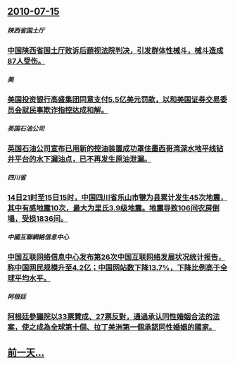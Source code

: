 ## [2010-07-15](/zh/news/2010/07/15/index.md)

##### 陕西省国土厅
### [ 中国陕西省国土厅败诉后藐视法院判决，引发群体性械斗，械斗造成87人受伤。](/zh/news/2010/07/15/中国陕西省国土厅败诉后藐视法院判决-引发群体性械斗-械斗造成87人受伤.md)
##### 美
### [ 美国投资银行高盛集团同意支付5.5亿美元罚款，以和美国证券交易委员会就民事欺诈指控达成和解。](/zh/news/2010/07/15/美国投资银行高盛集团同意支付55亿美元罚款-以和美国证券交易委员会就民事欺诈指控达成和解.md)
##### 英国石油公司
### [ 英国石油公司宣布已用新的控油装置成功罩住墨西哥湾深水地平线钻井平台的水下漏油点，已不再发生原油泄漏。](/zh/news/2010/07/15/英国石油公司宣布已用新的控油装置成功罩住墨西哥湾深水地平线钻井平台的水下漏油点-已不再发生原油泄漏.md)
##### 四川省
### [ 14日21时至15日15时，中国四川省乐山市犍为县累计发生45次地震，其中有感地震10次，最大为里氏3.9级地震。地震导致106间农房倒塌，受损1836间。](/zh/news/2010/07/15/14日21时至15日15时-中国四川省乐山市犍为县累计发生45次地震-其中有感地震10次-最大为里氏39级地震-地震.md)
##### 中國互聯網絡信息中心
### [ 中国互联网络信息中心发布第26次中国互联网络发展状况统计报告，称中国网民规模升至4.2亿；中国网站数下降13.7%，下降比例高于全球平均水平。](/zh/news/2010/07/15/中国互联网络信息中心发布第26次中国互联网络发展状况统计报告-称中国网民规模升至42亿-中国网站数下降137-下.md)
##### 阿根廷
### [ 阿根廷參議院以33票贊成、27票反對，通過承认同性婚姻合法的法案，使之成為全球第十個、拉丁美洲第一個承認同性婚姻的國家。](/zh/news/2010/07/15/阿根廷參議院以33票贊成-27票反對-通過承认同性婚姻合法的法案-使之成為全球第十個-拉丁美洲第一個承認同性婚姻的國家.md)
## [前一天...](/zh/news/2010/07/14/index.md)

